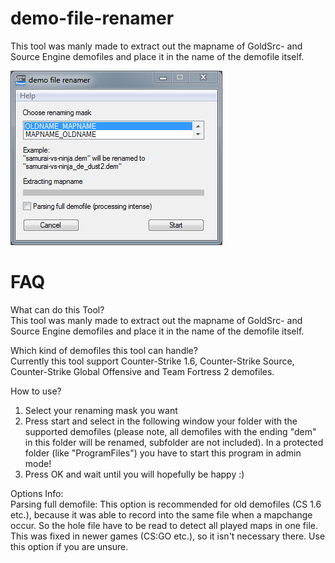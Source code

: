 # demo-file-renamer
This tool was manly made to extract out the mapname of GoldSrc- and Source Engine demofiles and place it in the name of the demofile itself.

![Alt text](_screenshots/AHK_demo-file-renamer_example.png)

# FAQ

What can do this Tool? <br />
This tool was manly made to extract out the mapname of
GoldSrc- and Source Engine demofiles and place it in the name of the demofile itself.

Which kind of demofiles this tool can handle? <br />
Currently this tool support Counter-Strike 1.6, Counter-Strike Source,
Counter-Strike Global Offensive and Team Fortress 2 demofiles.

How to use? <br />
1. Select your renaming mask you want
2. Press start and select in the following window your folder with the supported demofiles
    (please note, all demofiles with the ending "dem" in this folder will be renamed, subfolder
    are not included).
    In a protected folder (like "ProgramFiles") you have to start this program in admin mode!
3. Press OK and wait until you will hopefully be happy :)

Options Info: <br />
Parsing full demofile: This option is recommended for old demofiles (CS 1.6 etc.),
because it was able to record into the same file when a mapchange occur. So the hole
file have to be read to detect all played maps in one file. This was fixed in newer
games (CS:GO etc.), so it isn't necessary there. Use this option if you are unsure.


